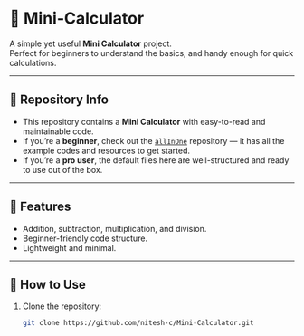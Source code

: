 # 🧮 Mini-Calculator

A simple yet useful **Mini Calculator** project.  
Perfect for beginners to understand the basics, and handy enough for quick calculations.

---

## 📂 Repository Info

- This repository contains a **Mini Calculator** with easy-to-read and maintainable code.  
- If you’re a **beginner**, check out the [`allInOne`](https://github.com/Nitesh-c/Mini-Calculator/blob/main/allInOne/index.html) repository — it has all the example codes and resources to get started.  
- If you’re a **pro user**, the default files here are well-structured and ready to use out of the box.  

---

## 🚀 Features
- Addition, subtraction, multiplication, and division.
- Beginner-friendly code structure.
- Lightweight and minimal.

---

## 🔧 How to Use
1. Clone the repository:
   ```bash
   git clone https://github.com/nitesh-c/Mini-Calculator.git

